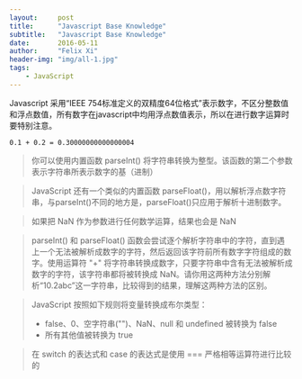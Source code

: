 ```yaml
---
layout:     post
title:      "Javascript Base Knowledge"
subtitle:   "Javascript Base Knowledge"
date:       2016-05-11
author:     "Felix Xi"
header-img: "img/all-1.jpg"
tags:
    - JavaScript
---
```


Javascript 采用“IEEE 754标准定义的双精度64位格式”表示数字，不区分整数值和浮点数值，所有数字在javascript中均用浮点数值表示，所以在进行数字运算时要特别注意。

```
0.1 + 0.2 = 0.30000000000000004
```

> 你可以使用内置函数 parseInt() 将字符串转换为整型。该函数的第二个参数表示字符串所表示数字的基（进制）

> JavaScript 还有一个类似的内置函数 parseFloat()，用以解析浮点数字符串，与parseInt()不同的地方是，parseFloat()只应用于解析十进制数字。

> 如果把 NaN 作为参数进行任何数学运算，结果也会是 NaN

> parseInt() 和 parseFloat() 函数会尝试逐个解析字符串中的字符，直到遇上一个无法被解析成数字的字符，然后返回该字符前所有数字字符组成的数字。使用运算符 "+" 将字符串转换成数字，只要字符串中含有无法被解析成数字的字符，该字符串都将被转换成 NaN。请你用这两种方法分别解析“10.2abc”这一字符串，比较得到的结果，理解这两种方法的区别。

> JavaScript 按照如下规则将变量转换成布尔类型：
>
>  * false、0、空字符串("")、NaN、null 和 undefined 被转换为 false
>  * 所有其他值被转换为 true

> 在 switch 的表达式和 case 的表达式是使用 === 严格相等运算符进行比较的